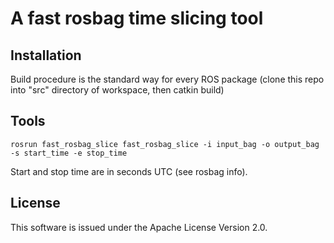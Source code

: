 #  A fast rosbag time slicing tool

## Installation

Build procedure is the standard way for every ROS package (clone this
repo into "src" directory of workspace, then catkin build)

## Tools

```
rosrun fast_rosbag_slice fast_rosbag_slice -i input_bag -o output_bag -s start_time -e stop_time
```
Start and stop time are in seconds UTC (see rosbag info).

## License

This software is issued under the Apache License Version 2.0.
